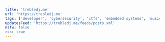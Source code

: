 ```yaml
---
title: 'trebledj.me'
url: 'https://trebledj.me'
tags: ['developer', 'cybersecurity', 'ctfs', 'embedded systems', 'music composer', 'dank memer', 'personal']
updatesFeed: 'https://trebledj.me/feeds/posts.xml'
nsfw: false
rss: true
---
```


